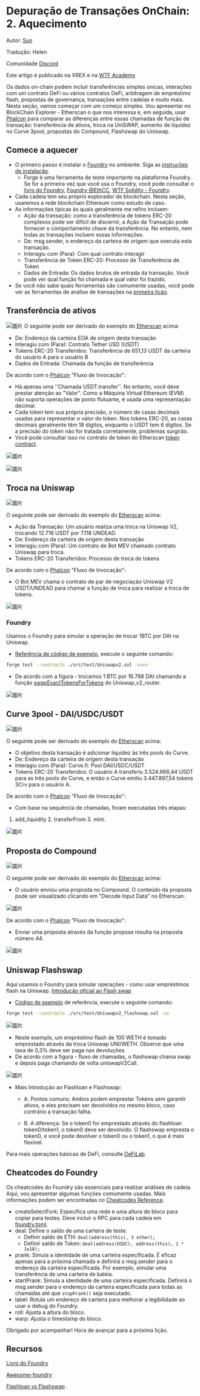 # Depuração de Transações OnChain: 2. Aquecimento

Autor: [Sun](https://twitter.com/1nf0s3cpt)

Tradução: Helen

Comunidade [Discord](https://discord.gg/3y3d9DMQ)

Este artigo é publicado na XREX e na [WTF Academy](https://github.com/AmazingAng/WTF-Solidity#%E9%93%BE%E4%B8%8A%E5%A8%81%E8%83%81%E5%88%86%E6%9E%90)

Os dados on-chain podem incluir transferências simples únicas, interações com um contrato DeFi ou vários contratos DeFi, arbitragem de empréstimo flash, propostas de governança, transações entre cadeias e muito mais. Nesta seção, vamos começar com um começo simples.
Vou apresentar no BlockChain Explorer - Etherscan o que nos interessa e, em seguida, usar [Phalcon](https://phalcon.blocksec.com/) para comparar as diferenças entre essas chamadas de função de transação: transferência de ativos, troca na UniSWAP, aumento de liquidez no Curve 3pool, propostas do Compound, Flashswap do Uniswap.

## Comece a aquecer

- O primeiro passo é instalar o [Foundry](https://github.com/foundry-rs/foundry) no ambiente. Siga as [instruções de instalação](https://book.getfoundry.sh/getting-started/installation).
  - Forge é uma ferramenta de teste importante na plataforma Foundry. Se for a primeira vez que você usa o Foundry, você pode consultar o [livro do Foundry](https://book.getfoundry.sh/), [Foundry @EthCC](https://www.youtube.com/watch?v=wJnywGB33O4), [WTF Solidity - Foundry](https://github.com/AmazingAng/WTF-Solidity/blob/main/Topics/Tools/TOOL07_Foundry/readme.md).
- Cada cadeia tem seu próprio explorador de blockchain. Nesta seção, usaremos a rede blockchain Ethereum como estudo de caso.
- As informações típicas às quais geralmente me refiro incluem:
  - Ação da transação: como a transferência de tokens ERC-20 complexos pode ser difícil de discernir, a Ação da Transação pode fornecer o comportamento chave da transferência. No entanto, nem todas as transações incluem essas informações.
  - De: msg.sender, o endereço da carteira de origem que executa esta transação.
  - Interagiu com (Para): Com qual contrato interagir
  - Transferência de Token ERC-20: Processo de Transferência de Token
  - Dados de Entrada: Os dados brutos de entrada da transação. Você pode ver qual função foi chamada e qual valor foi trazido.
- Se você não sabe quais ferramentas são comumente usadas, você pode ver as ferramentas de análise de transações na [primeira lição](https://github.com/SunWeb3Sec/DeFiHackLabs/tree/main/academy/onchain_debug/01_tools/en).

## Transferência de ativos

![圖片](https://user-images.githubusercontent.com/52526645/211021954-6c5828be-7293-452b-8ef6-a268db54b932.png)
O seguinte pode ser derivado do exemplo do [Etherscan](https://etherscan.io/tx/0x836ef3d01a52c4b9304c3d683f6ff2b296c7331b6fee86e3b116732ce1d5d124) acima:

- De: Endereço da carteira EOA de origem desta transação
- Interagiu com (Para): Contrato Tether USD (USDT)
- Tokens ERC-20 Transferidos: Transferência de 651,13 USDT da carteira do usuário A para o usuário B
- Dados de Entrada: Chamada da função de transferência

De acordo com o [Phalcon](https://phalcon.blocksec.com/tx/eth/0x836ef3d01a52c4b9304c3d683f6ff2b296c7331b6fee86e3b116732ce1d5d124) "Fluxo de Invocação":

- Há apenas uma ''Chamada USDT.transfer''. No entanto, você deve prestar atenção ao "Valor". Como a Máquina Virtual Ethereum (EVM) não suporta operações de ponto flutuante, é usada uma representação decimal.
- Cada token tem sua própria precisão, o número de casas decimais usadas para representar o valor do token. Nos tokens ERC-20, as casas decimais geralmente têm 18 dígitos, enquanto o USDT tem 6 dígitos. Se a precisão do token não for tratada corretamente, problemas surgirão.
- Você pode consultar isso no contrato de token do Etherscan [token contract](https://etherscan.io/token/0xdac17f958d2ee523a2206206994597c13d831ec7).

![圖片](https://user-images.githubusercontent.com/52526645/211123692-d7224ced-bc0b-47a1-a876-2af086e2fce9.png)

![圖片](https://user-images.githubusercontent.com/52526645/211022964-f819b35c-d442-488c-9645-7733af219d1c.png)

## Troca na Uniswap

![圖片](https://user-images.githubusercontent.com/52526645/211029091-c24963c7-d2f8-44f4-ad6a-a9185f98ec85.png)

O seguinte pode ser derivado do exemplo do [Etherscan](https://etherscan.io/tx/0x1cd5ceda7e2b2d8c66f8c5657f27ef6f35f9e557c8d1532aa88665a37130da84) acima:

- Ação da Transação: Um usuário realiza uma troca na Uniswap V2, trocando 12.716 USDT por 7.118 UNDEAD.
- De: Endereço da carteira de origem desta transação
- Interagiu com (Para): Um contrato de Bot MEV chamado contrato Uniswap para troca.
- Tokens ERC-20 Transferidos: Processo de troca de tokens

De acordo com o [Phalcon](https://phalcon.blocksec.com/tx/eth/0x1cd5ceda7e2b2d8c66f8c5657f27ef6f35f9e557c8d1532aa88665a37130da84) "Fluxo de Invocação":

- O Bot MEV chama o contrato de par de negociação Uniswap V2 USDT/UNDEAD para chamar a função de troca para realizar a troca de tokens.

![圖片](https://user-images.githubusercontent.com/52526645/211029737-4a606d32-2c96-41e9-aef7-82fe1fb4b21d.png)

### Foundry

Usamos o Foundry para simular a operação de trocar 1BTC por DAI na Uniswap.

- [Referência de código de exemplo](https://github.com/SunWeb3Sec/DeFiLabs/blob/main/src/test/Uniswapv2.sol), execute o seguinte comando:
```sh
forge test --contracts ./src/test/Uniswapv2.sol -vvvv
```
- De acordo com a figura - trocamos 1 BTC por 16.788 DAI chamando a função [swapExactTokensForTokens](https://docs.uniswap.org/contracts/v2/reference/smart-contracts/router-02#swapexacttokensfortokens) do Uniswap\_v2\_router.

![圖片](https://user-images.githubusercontent.com/52526645/211143644-6ed295f0-e0d8-458b-a6a7-71b2da8a5baa.png)

## Curve 3pool - DAI/USDC/USDT

![圖片](https://user-images.githubusercontent.com/52526645/211030934-14fccba9-5239-480c-b431-21de393a6308.png)

O seguinte pode ser derivado do exemplo do [Etherscan](https://etherscan.io/tx/0x667cb82d993657f2779507a0262c9ed9098f5a387e8ec754b99f6e1d61d92d0b) acima:

- O objetivo desta transação é adicionar liquidez às três pools do Curve.
- De: Endereço da carteira de origem desta transação
- Interagiu com (Para): Curve.fi: Pool DAI/USDC/USDT
- Tokens ERC-20 Transferidos: O usuário A transferiu 3.524.968,44 USDT para as três pools do Curve, e então o Curve emitiu 3.447.897,54 tokens 3Crv para o usuário A.

De acordo com o [Phalcon](https://phalcon.blocksec.com/tx/eth/0x667cb82d993657f2779507a0262c9ed9098f5a387e8ec754b99f6e1d61d92d0b) "Fluxo de Invocação":

- Com base na sequência de chamadas, foram executadas três etapas:
1. add\_liquidity 2. transferFrom 3. mint.

![圖片](https://user-images.githubusercontent.com/52526645/211032540-b8ad83af-44cf-48ea-b22c-6c79d4dac1af.png)


## Proposta do Compound

![圖片](https://user-images.githubusercontent.com/52526645/211033609-60713c9d-1760-45d4-957f-a74e08abf9a5.png)

O seguinte pode ser derivado do exemplo do [Etherscan](https://etherscan.io/tx/0xba69b455c511c500e0be9453cf70319bc61e29eb4235a6e5ca5fe6ddf1934159) acima:

- O usuário enviou uma proposta no Compound. O conteúdo da proposta pode ser visualizado clicando em "Decode Input Data" no Etherscan.

![圖片](https://user-images.githubusercontent.com/52526645/211033906-e3446f69-404e-4347-a0c6-e1b622039c5a.png)

De acordo com o [Phalcon](https://phalcon.blocksec.com/tx/eth/0xba69b455c511c500e0be9453cf70319bc61e29eb4235a6e5ca5fe6ddf1934159) "Fluxo de Invocação":

- Enviar uma proposta através da função propose resulta na proposta número 44.

![圖片](https://user-images.githubusercontent.com/52526645/211034346-a600cbf4-eed9-47ca-8b5a-88232808f3a3.png)

## Uniswap Flashswap

Aqui usamos o Foundry para simular operações - como usar empréstimos flash na Uniswap. [Introdução oficial ao Flash swap](https://docs.uniswap.org/contracts/v2/guides/smart-contract-integration/using-flash-swaps)

- [Código de exemplo](https://github.com/SunWeb3Sec/DeFiLabs/blob/main/src/test/Uniswapv2_flashswap.sol) de referência, execute o seguinte comando:

```sh
forge test --contracts ./src/test/Uniswapv2_flashswap.sol -vv
```

![圖片](https://user-images.githubusercontent.com/52526645/211125357-695c3fd0-4a56-4a70-9c98-80bac65586b8.png)

- Neste exemplo, um empréstimo flash de 100 WETH é tomado emprestado através da troca Uniswap UNI/WETH. Observe que uma taxa de 0,3% deve ser paga nas devoluções.
- De acordo com a figura - fluxo de chamadas, o flashswap chama swap e depois paga chamando de volta uniswapV2Call.

![圖片](https://user-images.githubusercontent.com/52526645/211038895-a1bc681a-41cd-4900-a745-3d3ddd0237d4.png)

- Mais Introdução ao Flashloan e Flashswap:

  - A. Pontos comuns:
Ambos podem emprestar Tokens sem garantir ativos, e eles precisam ser devolvidos no mesmo bloco, caso contrário a transação falha.

  - B. A diferença:
Se o token0 for emprestado através do flashloan token0/token1, o token0 deve ser devolvido. O flashswap empresta o token0, e você pode devolver o token0 ou o token1, o que é mais flexível.

Para mais operações básicas de DeFi, consulte [DeFiLab](https://github.com/SunWeb3Sec/DeFiLabs).

## Cheatcodes do Foundry

Os cheatcodes do Foundry são essenciais para realizar análises de cadeia. Aqui, vou apresentar algumas funções comumente usadas. Mais informações podem ser encontradas no [Cheatcodes Reference](https://book.getfoundry.sh/cheatcodes/).

- createSelectFork: Especifica uma rede e uma altura de bloco para copiar para testes. Deve incluir o RPC para cada cadeia em [foundry.toml](https://github.com/SunWeb3Sec/DeFiHackLabs/blob/main/foundry.toml).
- deal: Define o saldo de uma carteira de teste.
  - Definir saldo de ETH:  `deal(address(this), 3 ether);`
  - Definir saldo de Token: `deal(address(USDC), address(this), 1 * 1e18);`
- prank: Simula a identidade de uma carteira especificada. É eficaz apenas para a próxima chamada e definirá o msg.sender para o endereço da carteira especificada. Por exemplo, simular uma transferência de uma carteira de baleia.
- startPrank: Simula a identidade de uma carteira especificada. Definirá o msg.sender para o endereço da carteira especificada para todas as chamadas até que `stopPrank()` seja executado.
- label: Rotula um endereço de carteira para melhorar a legibilidade ao usar o debug do Foundry.
- roll: Ajusta a altura do bloco.
- warp: Ajusta o timestamp do bloco.

Obrigado por acompanhar! Hora de avançar para a próxima lição.

## Recursos

[Livro do Foundry](https://book.getfoundry.sh/)

[Awesome-foundry](https://github.com/crisgarner/awesome-foundry)

[Flashloan vs Flashswap](https://blog.infura.io/post/build-a-flash-loan-arbitrage-bot-on-infura-part-i)
.

<!-- This file was translated using AI by repo_ai_translate. For more information, visit https://github.com/marcelojsilva/repo_ai_translate -->